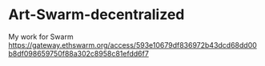 # Art-Swarm-decentralized
My work for Swarm
https://gateway.ethswarm.org/access/593e10679df836972b43dcd68dd00b8df098659750f88a302c8958c81efdd6f7
